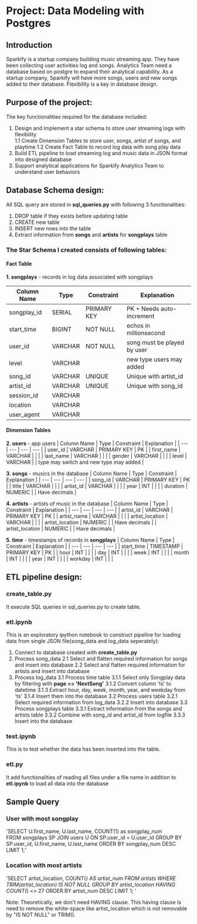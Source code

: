 # Project: Data Modeling with Postgres

## Introduction
Sparkify is a startup company building music streaming app. They have been collecting user activities log and songs. Analytics Team need a database based on postgre to expand their analytical capability. As a startup company, Sparkify will have more songs, users and new songs added to their database. Flexibility is a key in database design.
 
## Purpose of the project: 
The key functionalities required for the database included:
1. Design and implement a star schema to store user streaming logs with flexibility  
   1.1 Create Dimension Tables to store user, songs, artist of songs, and playtime
   1.2 Create Fact Table to record log data with song play data
2. Build ETL pipeline to load streaming log and music data in JSON format into designed database
3. Support analytical applications for Sparkify Analytics Team to understand user behaviors

## Database Schema design:
All SQL query are stored in **sql_queries.py** with following 3 functionalities:
1. DROP table if they exists before updating table
2. CREATE new table
3. INSERT new rows into the table
4. Extract information from **songs** and **artists** for **songplays** table 

### The Star Schema I created consists of following tables:

#### Fact Table  

**1. songplays** - records in log data associated with songplays

| Column Name | Type    | Constraint  | Explanation                 |
| ---         | ---     | ---         | ---                         |
| songplay_id | SERIAL  | PRIMARY KEY | PK + Needs auto-increment   |
| start_time  | BIGINT  | NOT NULL    | echos in millionsecond      |
| user_id     | VARCHAR | NOT NULL    | song must be played by user |
| level       | VARCHAR |             | new type users may added    |
| song_id     | VARCHAR | UNIQUE      | Unique with artist_id       |
| artist_id   | VARCHAR | UNIQUE      | Unique with song_id         |
| session_id  | VARCHAR |             |                             |
| location    | VARCHAR |             |                             |
| user_agent  | VARCHAR |             |                             |

#### Dimension Tables

**2. users**  - app users
| Column Name | Type    | Constraint  | Explanation                               |
| ---         | ---     | ---         | ---                                       |
| user_id     | VARCHAR | PRIMARY KEY | PK                                        |
| first_name  | VARCHAR |             |                                           |
| last_name   | VARCHAR |             |                                           |
| gender      | VARCHAR |             |                                           |
| level       | VARCHAR |             | type may switch and new type may added    |

**3. songs** - musics in the database
| Column Name | Type    | Constraint  | Explanation                 |
| ---         | ---     | ---         | ---                         |
| song_id     | VARCHAR | PRIMARY KEY | PK                          |
| title       | VARCHAR |             |                             |
| artist_id   | VARCHAR |             |                             |
| year        | INT     |             |                             |
| duration    | NUMERIC |             | Have decimals               |

**4. artists** - artists of music in the database
| Column Name     | Type    | Constraint  | Explanation                 |
| ---             | ---     | ---         | ---                         |
| artist_id       | VARCHAR | PRIMARY KEY | PK                          |
| artist_name     | VARCHAR |             |                             |
| artist_location | VARCHAR |             |                             |
| artist_location | NUMERIC |             | Have decimals               |
| artist_location | NUMERIC |             | Have decimals               |

**5. time** - timestamps of records in **songplays** 
| Column Name | Type      | Constraint  | Explanation                 |
| ---         | ---       | ---         | ---                         |
| start_time  | TIMESTAMP | PRIMARY KEY | PK                          |
| hour        | INT       |             |                             |
| day         | INT       |             |                             |
| week        | INT       |             |                             |
| month       | INT       |             |                             |
| year        | INT       |             |                             |
| workday     | INT       |             |                             |

## ETL pipeline design:
### create_table.py
It execute SQL queries in sql_queries.py to create table.

### etl.ipynb
This is an exploratory ipython notebook to construct pipeline for loading data from single JSON file(song_data and log_data seperately):
1. Connect to database created with **create_table.py**
2. Process song_data
    2.1 Select and flatten required information for songs and insert into database
    2.2 Select and flatten required information for artists and insert into database
3. Process log_data
    3.1 Process time table
        3.1.1 Select only Songplay data by filtering with **page == 'NextSong'**
        3.1.2 Convert column 'ts' to datetime
        3.1.3 Extract hour, day, week, month, year, and weekday from 'ts'
        3.1.4 Insert them into the database
    3.2 Process users table
        3.2.1 Select required information from log_data 
        3.2.2 Insert into database
    3.3 Process songplays table
        3.3.1 Extract information from the songs and artists table
        3.3.2 Combine with song_id and artist_id from logfile
        3.3.3 Insert into the database
    

### test.ipynb
This is to test whether the data has been inserted into the table. 

### etl.py
It add functionalities of reading all files under a file name in addition to **etl.ipynb** to load all data into the database

## Sample Query

### User with most songplay
'SELECT U.first_name, U.last_name, COUNT(1) as songplay_num  
 FROM songplays SP JOIN users U ON SP.user_id = U.user_id 
 GROUP BY SP.user_id, U.first_name, U.last_name 
 ORDER BY songplay_num DESC 
 LIMIT 1;'

### Location with most artists
'SELECT artist_location, COUNT(*) AS artist_num 
 FROM artists 
 WHERE TRIM(artist_location) IS NOT NULL 
 GROUP BY artist_location 
 HAVING COUNT(*) <> 27 
 ORDER BY artist_num DESC LIMIT 1; '
 
Note: Theoretically, we don't need HAVING clause. This having clause is need to remove the white-space like artist_location which is not removable by "IS NOT NULL" or TRIM().